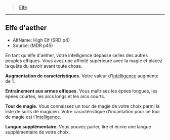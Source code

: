 ﻿---
!SubRaceItem
IntelligenceBonus: 1
Id: elf_hd.md#elfe-daether
ParentLink: elf_hd.md#elfe
Name: Elfe d'aether
ParentName: Elfe
NameLevel: 2
AltName: High Elf (SRD p4)
Source: (MDR p45)
Attributes: {}
---
> [Elfe](hd_elf.md)

---

## Elfe d'aether

- AltName: High Elf (SRD p4)
- Source: (MDR p45)

En tant qu'elfe d'aether, votre intelligence dépasse celles des autres peuples elfiques. Vous avez une affinité supérieure avec la magie et placez la quête du savoir avant toute chose.

**Augmentation de caractéristiques.** Votre valeur d'[Intelligence](hd_abilities_intelligence.md) augmente de 1.

**Entraînement aux armes elfiques.** Vous maîtrisez les épées longues, les épées courtes, les arcs longs et les arcs courts.

**Tour de magie.** Vous connaissez un tour de magie de votre choix parmi la liste de sorts de magicien. Votre caractéristique d'incantation pour ce tour de magie est l'[Intelligence](hd_abilities_intelligence.md).

**Langue supplémentaire.** Vous pouvez parler, lire et écrire une langue supplémentaire de votre choix.

